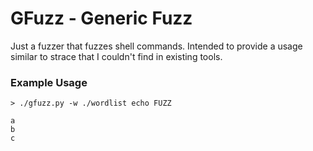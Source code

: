 # GFuzz - Generic Fuzz

Just a fuzzer that fuzzes shell commands. Intended to provide
a usage similar to strace that I couldn't find in existing tools.

### Example Usage
```shell
> ./gfuzz.py -w ./wordlist echo FUZZ

a
b
c
```
